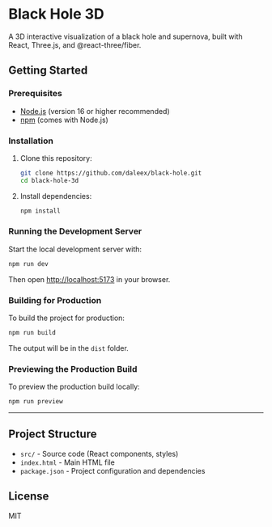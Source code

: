 # Black Hole 3D

A 3D interactive visualization of a black hole and supernova, built with React, Three.js, and @react-three/fiber.

## Getting Started

### Prerequisites

- [Node.js](https://nodejs.org/) (version 16 or higher recommended)
- [npm](https://www.npmjs.com/) (comes with Node.js)

### Installation

1. Clone this repository:
   ```sh
   git clone https://github.com/daleex/black-hole.git
   cd black-hole-3d
   ```

2. Install dependencies:
   ```sh
   npm install
   ```

### Running the Development Server

Start the local development server with:

```sh
npm run dev
```

Then open [http://localhost:5173](http://localhost:5173) in your browser.

### Building for Production

To build the project for production:

```sh
npm run build
```

The output will be in the `dist` folder.

### Previewing the Production Build

To preview the production build locally:

```sh
npm run preview
```

---

## Project Structure

- `src/` - Source code (React components, styles)
- `index.html` - Main HTML file
- `package.json` - Project configuration and dependencies

## License

MIT
